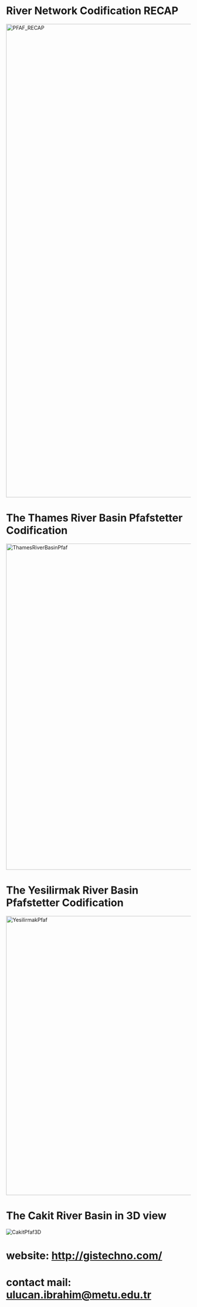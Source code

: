 
# River Network Codification RECAP

<img width="1292" alt="PFAF_RECAP" src="https://user-images.githubusercontent.com/64214370/125661264-9f381309-65fd-4d64-b36f-ca3a3b5066d0.png">


# The Thames River Basin Pfafstetter Codification

<img width="890" alt="ThamesRiverBasinPfaf" src="https://user-images.githubusercontent.com/64214370/123221469-a8cd0e00-d4d7-11eb-9f75-42ec5df79e6c.png">


# The Yesilirmak River Basin Pfafstetter Codification

<img width="762" alt="YesilirmakPfaf" src="https://user-images.githubusercontent.com/64214370/123222296-77087700-d4d8-11eb-81c4-35dbe7654237.png">



# The Cakit River Basin in 3D view

![CakitPfaf3D](https://user-images.githubusercontent.com/64214370/123222571-be8f0300-d4d8-11eb-997b-8742760ac1ee.png)

# website: http://gistechno.com/
# contact mail: ulucan.ibrahim@metu.edu.tr
